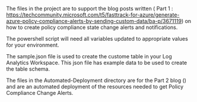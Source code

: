 The files in the project are to support the blog posts written ( Part 1 : https://techcommunity.microsoft.com/t5/fasttrack-for-azure/generate-azure-policy-compliance-alerts-by-sending-custom-data/ba-p/3671119) on how to create policy compliance state change alerts and notifications.

The powershell script will need all variables updated to appropriate values for your environment.

The sample.json file is used to create the custome table in your Log Analytics Workspace. This json file has example data to be used to create the table schema.

The files in the Automated-Deployment directory are for the Part 2 blog () and are an automated deployment of the resources needed to get Policy Compliance Change Alerts.